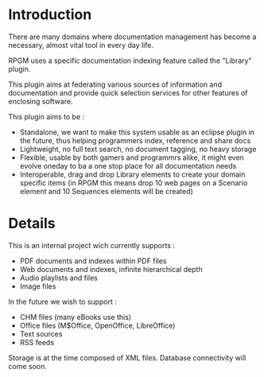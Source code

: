 # Introduction #

There are many domains where documentation management has become a necessary, almost vital tool in every day life.

RPGM uses a specific documentation indexing feature called the "Library" plugin.

This plugin aims at federating various sources of information and documentation and provide quick selection services for other features of enclosing software.

This plugin aims to be :
  * Standalone, we want to make this system usable as an eclipse plugin in the future, thus helping programmers index, reference and share docs
  * Lightweight, no full text search, no document tagging, no heavy storage
  * Flexible, usable by both gamers and programmrs alike, it might even evolve oneday to ba a one stop place for all documentation needs
  * Interoperable, drag and drop Library elements to create your domain specific items (in RPGM this means drop 10 web pages on a Scenario element and 10 Sequences elements will be created)

# Details #

This is an internal project wich currently supports :
  * PDF documents and indexes within PDF files
  * Web documents and indexes, infinite hierarchical depth
  * Audio playlists and files
  * Image files

In the future we wish to support :
  * CHM files (many eBooks use this)
  * Office files (M$Office, OpenOffice, LibreOffice)
  * Text sources
  * RSS feeds

Storage is at the time composed of XML files. Database connectivity will come soon.